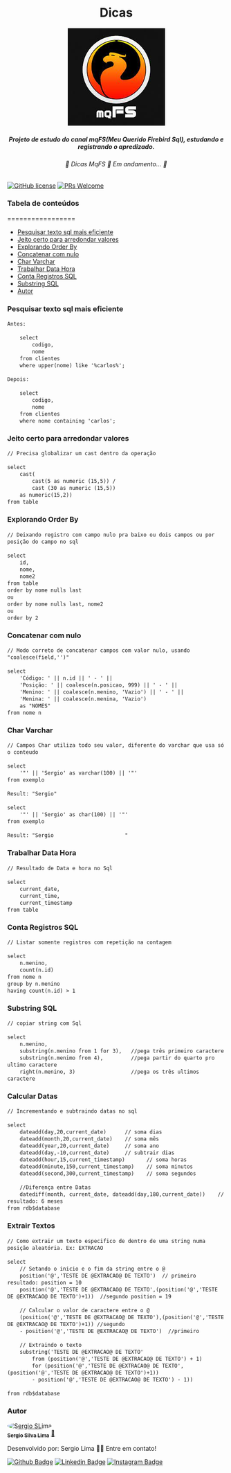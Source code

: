 
<div align="center"> 
	<h1>Dicas</h1>
	<img src='/src/mqfs.jpg' />
	<h5>Projeto de estudo do canal mqFS(Meu Querido Firebird Sql), estudando e registrando o apredizado.</h5>
</div>	

<h6 align="center"> 
	🚧  Dicas MqFS 🚀 Em andamento...  🚧
</h6>

[![GitHub license](https://img.shields.io/github/license/Naereen/StrapDown.js.svg)](https://github.com/Naereen/StrapDown.js/blob/master/LICENSE)
[![PRs Welcome](https://img.shields.io/badge/contribuition-welcome-brightgreen.svg)](http://makeapullrequest.com)

### Tabela de conteúdos
=================
<!--ts-->
   * [Pesquisar texto sql mais eficiente](#Pesquisar-texto-sql-mais-eficiente)
   * [Jeito certo para arredondar valores](#Jeito-certo-para-arredondar-valores)
   * [Explorando Order By](#Explorando-Order-By)
   * [Concatenar com nulo](#Concatenar-com-nulo)   
   * [Char Varchar](#Char-Varchar)
   * [Trabalhar Data Hora](#Trabalhar-Data-Hora)
   * [Conta Registros SQL](#Conta-Registros-SQL)
   * [Substring SQL](#Substring-SQL)
   * [Autor](#Autor)
<!--te-->

### Pesquisar texto sql mais eficiente

    Antes:
        
        select 
            codigo, 
            nome 
        from clientes 
        where upper(nome) like '%carlos%';
    
    Depois: 
    
        select 
            codigo, 
            nome 
        from clientes 
        where nome containing 'carlos';


### Jeito certo para arredondar valores

    // Precisa globalizar um cast dentro da operação
 
    select
        cast(
            cast(5 as numeric (15,5)) / 
            cast (30 as numeric (15,5))
        as numeric(15,2))
    from table
   

### Explorando Order By

    // Deixando registro com campo nulo pra baixo ou dois campos ou por posição do campo no sql
   
    select
        id,
        nome,
        nome2
    from table
    order by nome nulls last
    ou
    order by nome nulls last, nome2
    ou
    order by 2
  
### Concatenar com nulo

    // Modo correto de concatenar campos com valor nulo, usando "coalesce(field,'')"

    select
        'Código: ' || n.id || ' - ' ||
        'Posição: ' || coalesce(n.posicao, 999) || ' - ' ||
        'Menino: ' || coalesce(n.menino, 'Vazio') || ' - ' ||
        'Menina: ' || coalesce(n.menina, 'Vazio') 
        as "NOMES"
    from nome n

### Char Varchar

    // Campos Char utiliza todo seu valor, diferente do varchar que usa só o conteudo

    select
        '"' || 'Sergio' as varchar(100) || '"'    
    from exemplo

    Result: "Sergio"

    select
        '"' || 'Sergio' as char(100) || '"'    
    from exemplo

    Result: "Sergio                       "

### Trabalhar Data Hora

    // Resultado de Data e hora no Sql

    select
        current_date,
        current_time,
        current_timestamp
    from table   

### Conta Registros SQL

    // Listar somente registros com repetição na contagem

    select
        n.menino,
        count(n.id)
    from nome n
    group by n.menino
    having count(n.id) > 1  

### Substring SQL

    // copiar string com Sql

    select
        n.menino,
        substring(n.menino from 1 for 3),   //pega três primeiro caractere
        substring(n.menimo from 4),         //pega partir do quarto pro ultimo caractere
        right(n.menino, 3)                  //pega os três ultimos caractere
    
### Calcular Datas

    // Incrementando e subtraindo datas no sql

    select
        dateadd(day,20,current_date)      // soma dias
        dateadd(month,20,current_date)    // soma mês
        dateadd(year,20,current_date)     // soma ano
        dateadd(day,-10,current_date)     // subtrair dias
        dateadd(hour,15,current_timestamp)       // soma horas
        dateadd(minute,150,current_timestamp)    // soma minutos
        dateadd(second,300,current_timestamp)    // soma segundos

        //Diferença entre Datas
        datediff(month, current_date, dateadd(day,180,current_date))    // resultado: 6 meses
    from rdb$database

### Extrair Textos

    // Como extrair um texto especifico de dentro de uma string numa posição aleatória. Ex: EXTRACAO

    select
        // Setando o inicio e o fim da string entre o @
        position('@','TESTE DE @EXTRACAO@ DE TEXTO')  // primeiro resultado: position = 10 
        position('@','TESTE DE @EXTRACAO@ DE TEXTO',(position('@','TESTE DE @EXTRACAO@ DE TEXTO')+1))  //segundo position = 19

        // Calcular o valor de caractere entre o @
        (position('@','TESTE DE @EXTRACAO@ DE TEXTO'),(position('@','TESTE DE @EXTRACAO@ DE TEXTO')+1)) //segundo
        - position('@','TESTE DE @EXTRACAO@ DE TEXTO')  //primeiro

        // Extraindo o texto
        substring('TESTE DE @EXTRACAO@ DE TEXTO'
            from (position('@','TESTE DE @EXTRACAO@ DE TEXTO') + 1)
            for (position('@','TESTE DE @EXTRACAO@ DE TEXTO',(position('@','TESTE DE @EXTRACAO@ DE TEXTO')+1))
            - position('@','TESTE DE @EXTRACAO@ DE TEXTO') - 1))
        
    from rdb$database 
    
### Autor

<a href="https://app.rocketseat.com.br/me/sergio-silva-lima-1567192156">
 <img style="border-radius: 50%;" src="https://avatars1.githubusercontent.com/u/48762187?v=4" width="100px;" alt="Sergio SLima"/>
 <br />
 <sub><b>Sergio Silva Lima</b></sub></a> <a href="https://app.rocketseat.com.br/me/sergio-silva-lima-1567192156" title="Rocketseat">🚀
</a>

Desenvolvido por:
Sergio Lima 👋🏽
Entre em contato!

[![Github Badge](https://img.shields.io/badge/-Github-000?style=flat-square&logo=Github&logoColor=white&link=https://github.com/fagnerpsantos)](https://github.com/sergio-slima)
[![Linkedin Badge](https://img.shields.io/badge/-LinkedIn-blue?style=flat-square&logo=Linkedin&logoColor=white&link=https://www.linkedin.com/in/fagnerpsantos/)](https://www.linkedin.com/in/sergio-silva-lima-b99237140/)
[![Instagram Badge](https://img.shields.io/badge/-Instagram-red?style=flat-square&labelColor=red&logo=instagram&logoColor=white&link=https://www.instagram.com/sergio_silva_/)](https://www.instagram.com/sergio_silva_/)
    
